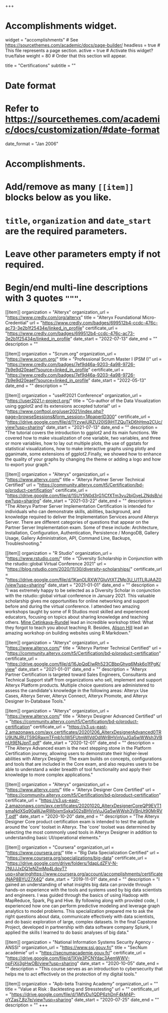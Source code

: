 +++
# Accomplishments widget.
widget = "accomplishments"  # See https://sourcethemes.com/academic/docs/page-builder/
headless = true  # This file represents a page section.
active = true  # Activate this widget? true/false
weight = 80  # Order that this section will appear.

title = "Certifications"
subtitle = ""

# Date format
#   Refer to https://sourcethemes.com/academic/docs/customization/#date-format
date_format = "Jan 2006"

# Accomplishments.
#   Add/remove as many `[[item]]` blocks below as you like.
#   `title`, `organization` and `date_start` are the required parameters.
#   Leave other parameters empty if not required.
#   Begin/end multi-line descriptions with 3 quotes `"""`.

[[item]]
  organization = "Alteryx"
  organization_url = "https://www.credly.com/org/alteryx"
  title = "Alteryx Foundational Micro-Credential"
  url = "https://www.credly.com/badges/699512b4-ccdc-476c-ac73-3e2b1f25434e/linked_in_profile"
  certificate_url = "https://www.credly.com/badges/699512b4-ccdc-476c-ac73-3e2b1f25434e/linked_in_profile"
  date_start = "2022-07-13"
  date_end = ""
  description = ""

[[item]]
  organization = "Scrum.org"
  organization_url = "https://www.scrum.org/"
  title = "Professional Scrum Master I (PSM I)"
  url = "https://www.credly.com/badges/7ef9d46a-9203-4a98-9726-7b9e9d20eaef?source=linked_in_profile"
  certificate_url = "https://www.credly.com/badges/7ef9d46a-9203-4a98-9726-7b9e9d20eaef?source=linked_in_profile"
  date_start = "2022-05-13"
  date_end = ""
  description = ""

[[item]]
  organization = "useR!2021 Conference"
  organization_url = "https://user2021.r-project.org/"
  title = "Co-author of the Data Visualization using ggplot2 and its extensions accepted tutorial"
  url = "https://www.conftool.org/user2021/index.php?page=browseSessions&form_session=1#paperID300"
  certificate_url = "https://drive.google.com/file/d/1YzywjURZU20lS9jHTZQuTkD6hHmq2CUc/view?usp=sharing"
  date_start = "2021-07-13"
  date_end = ""
  description = "The tutorial covers the introduction to ggplot2 and its main functions. We covered how to make visualization of one variable, two variables, and three or more variables, how to lay out multiple plots, the use of ggstats for statistical visualizations, how to make interactive graphs using plotly and gganimate, some extensions of ggplot2.Finally, we showed how to enhance the quality of your graphs by changing the theme or adding a logo and how to export your graph."
  
[[item]]
  organization = "Alteryx"
  organization_url = "https://www.alteryx.com/"
  title = "Alteryx Partner Server Technical Certified"
  url = "https://community.alteryx.com/t5/Certification/bd-p/product-certification"
  certificate_url = "https://drive.google.com/file/d/1SUY5N0d3rG1jCfXTm3yu2bjGyeLZNdsB/view?usp=sharing"
  date_start = "2021-03-22"
  date_end = ""
  description = "The Alteryx Partner Server Implementation Certification is intended for individuals who can demonstrate skills, abilities, background, and knowledge required to deliver the Implementation Services around Alteryx Server. There are different categories of questions that appear on the Partner Server Implementation exam. Some of these include: Architecture, Installation, Configuration, Authentication, Persistence / MongoDB, Gallery Usage, Gallery Administration, API, Command Line, Backups, Troubleshooting."

[[item]]
  organization = "R Studio"
  organization_url = "https://www.rstudio.com/"
  title = "Diversity Scholarship in Conjunction with the rstudio::global Virtual Conference 2021"
  url = "https://blog.rstudio.com/2020/11/30/diversity-scholarships/"
  certificate_url = "https://drive.google.com/file/d/1KanOLRXW7GIuVtXTZMp3U_U1TLRJAAZ0/view?usp=sharing"
  date_start = "2021-01-01"
  date_end = ""
  description = "I was extremely happy to be selected as a Diversity Scholar in conjunction with the rstudio::global virtual conference in January 2021. This valuable scholarship gives me opportunities for online networking and support before and during the virtual conference. I attended two amazing workshops taught by some of R Studios most skilled and experienced educators, focusing on topics about sharing knowledge and teaching others. [Mine Cetinkaya-Rundel](http://mine-cr.com/) lead an incredible workshop titled: What they forgot to teach you about teaching R. Besides, [Alison Hill](https://alison.rbind.io/) lead an amazing workshop on building websites using R Markdown."

[[item]]
  organization = "Alteryx"
  organization_url = "https://www.alteryx.com/"
  title = "Alteryx Partner Technical Certified"
  url = "https://community.alteryx.com/t5/Certification/bd-p/product-certification"
  certificate_url = "https://drive.google.com/file/d/16JpQqEIwRh523CBbpGhyq6Msk6o1fPgK/view"
  date_start = "2021-01-01"
  date_end = ""
  description = "Alteryx Partner Certification is targeted toward Sales Engineers, Consultants and Technical Support staff from organizations who sell, implement and support Alteryx Platform products. Multiple choice questions are administered to assess the candidate's knowledge in the following areas: Alteryx Use Cases, Alteryx Server, Alteryx Connect, Alteryx Promote, and Alteryx Designer In-Database Tools."

[[item]]
  organization = "Alteryx"
  organization_url = "https://www.alteryx.com/"
  title = "Alteryx Designer Advanced Certified"
  url = "https://community.alteryx.com/t5/Certification/bd-p/product-certification"
  certificate_url = "https://s3.us-east-2.amazonaws.com/ayx.certificates/20201206_AlterxDesignerAdvanced0TRU9UNJRUT59GRaxmTFmb1clW5FUtmWlVdOdlWrBHVinVuJGa5wWWsh3VBnUt9ENJpnT.pdf"
  date_start = "2020-12-01"
  date_end = ""
  description = "The Alteryx Advanced exam is the next stepping stone in the Platform Certification journey, allowing users to demonstrate their higher-level abilities with Alteryx Designer. The exam builds on concepts, configurations and tools that are included in the Core exam, and also requires users to be able to understand a wider breadth of tool functionality and apply their knowledge to more complex applications."

[[item]]
  organization = "Alteryx"
  organization_url = "https://www.alteryx.com/"
  title = "Alteryx Designer Core Certified"
  url = "https://community.alteryx.com/t5/Certification/bd-p/product-certification"
  certificate_url = "https://s3.us-east-2.amazonaws.com/ayx.certificates/20201020_AlterxDesignerCoreQP9EVT1smaNdXSq90aWJwRWbixmSxka502sBHVinVuJGa5wWWsh3VBnUt90MrRVT.pdf"
  date_start = "2020-10-20"
  date_end = ""
  description = "The Alteryx Designer Core product certification exam is intended to test the aptitude around the 'core' toolset in Alteryx. The 'core' toolset was determined by selecting the most commonly used tools in Alteryx Designer in addition to understanding basic UI/operational elements."


[[item]]
  organization = "Coursera"
  organization_url = "https://www.coursera.org/"
  title = "Big Data Specialization Certified"
  url = "https://www.coursera.org/specializations/big-data"
  certificate_url = "https://drive.google.com/drive/folders/1dapLdZFV-N-7NUJJxDQ1eNZmMp4LdoyT?usp=sharinghttps://www.coursera.org/account/accomplishments/certificate/NAP8BYU27X4Q"
  date_start = "2019-11-01"
  date_end = ""
  description = "I gained an understanding of what insights big data can provide through hands-on experience with the tools and systems used by big data scientists and engineers. I was guided through the basics of using Hadoop with MapReduce, Spark, Pig and Hive. By following along with provided code, I experienced how one can perform predictive modeling and leverage graph analytics to model problems. This specialization prepared me to ask the right questions about data, communicate effectively with data scientists, and do basic exploration of large, complex datasets. In the final Capstone Project, developed in partnership with data software company Splunk, I applied the skills I learned to do basic analyses of big data."

[[item]]
  organization = "National Information Systems Security Agency - ANSSI"
  organization_url = "https://www.ssi.gouv.fr/"
  title = "SecNum académie"
  url = "https://secnumacademie.gouv.fr/"
  certificate_url = "https://drive.google.com/file/d/1XVe3PCNYdac3AemWWV-npFjXij3gHwOB/view?usp=sharing"
  date_start = "2020-10-05"
  date_end = ""
  description = "This course serves as an introduction to cybersecurity that helps me to act effectively on the protection of my digital tools."

[[item]]
  organization = "Apb-beta Training Academy"
  organization_url = ""
  title = "Value at Risk : Backtesting and Stresstesting"
  url = ""
  certificate_url = "https://drive.google.com/file/d/1jMVDu1QDP6zhDnF4kM4P-qYZas7_8z7e/view?usp=sharing"
  date_start = "2020-07-25"
  date_end = ""
  description = ""
+++

